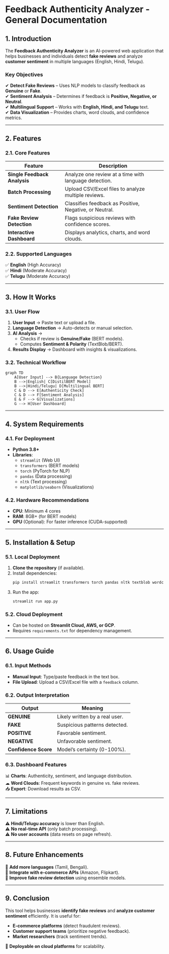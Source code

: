 # **Feedback Authenticity Analyzer - General Documentation**  

## **1. Introduction**  
The **Feedback Authenticity Analyzer** is an AI-powered web application that helps businesses and individuals detect **fake reviews** and analyze **customer sentiment** in multiple languages (English, Hindi, Telugu).  

### **Key Objectives**  
✔ **Detect Fake Reviews** – Uses NLP models to classify feedback as **Genuine** or **Fake**.  
✔ **Sentiment Analysis** – Determines if feedback is **Positive, Negative, or Neutral**.  
✔ **Multilingual Support** – Works with **English, Hindi, and Telugu** text.  
✔ **Data Visualization** – Provides charts, word clouds, and confidence metrics.  

---

## **2. Features**  

### **2.1. Core Features**  
| Feature | Description |  
|---------|------------|  
| **Single Feedback Analysis** | Analyze one review at a time with language detection. |  
| **Batch Processing** | Upload CSV/Excel files to analyze multiple reviews. |  
| **Sentiment Detection** | Classifies feedback as Positive, Negative, or Neutral. |  
| **Fake Review Detection** | Flags suspicious reviews with confidence scores. |  
| **Interactive Dashboard** | Displays analytics, charts, and word clouds. |  

### **2.2. Supported Languages**  
✅ **English** (High Accuracy)  
✅ **Hindi** (Moderate Accuracy)  
✅ **Telugu** (Moderate Accuracy)  

---

## **3. How It Works**  

### **3.1. User Flow**  
1. **User Input** → Paste text or upload a file.  
2. **Language Detection** → Auto-detects or manual selection.  
3. **AI Analysis** →  
   - Checks if review is **Genuine/Fake** (BERT models).  
   - Computes **Sentiment & Polarity** (TextBlob/BERT).  
4. **Results Display** → Dashboard with insights & visualizations.  

### **3.2. Technical Workflow**  
```mermaid
graph TD
    A[User Input] --> B{Language Detection}
    B -->|English| C[DistilBERT Model]
    B -->|Hindi/Telugu| D[Multilingual BERT]
    C & D --> E[Authenticity Check]
    C & D --> F[Sentiment Analysis]
    E & F --> G[Visualizations]
    G --> H[User Dashboard]
```

---

## **4. System Requirements**  

### **4.1. For Deployment**  
- **Python 3.8+**  
- **Libraries**:  
  - `streamlit` (Web UI)  
  - `transformers` (BERT models)  
  - `torch` (PyTorch for NLP)  
  - `pandas` (Data processing)  
  - `nltk` (Text processing)  
  - `matplotlib/seaborn` (Visualizations)  

### **4.2. Hardware Recommendations**  
- **CPU**: Minimum 4 cores  
- **RAM**: 8GB+ (for BERT models)  
- **GPU** (Optional): For faster inference (CUDA-supported)  

---

## **5. Installation & Setup**  

### **5.1. Local Deployment**  
1. **Clone the repository** (if available).  
2. Install dependencies:  
   ```bash
   pip install streamlit transformers torch pandas nltk textblob wordcloud matplotlib seaborn langdetect
   ```  
3. Run the app:  
   ```bash
   streamlit run app.py
   ```  

### **5.2. Cloud Deployment**  
- Can be hosted on **Streamlit Cloud, AWS, or GCP**.  
- Requires `requirements.txt` for dependency management.  

---

## **6. Usage Guide**  

### **6.1. Input Methods**  
- **Manual Input**: Type/paste feedback in the text box.  
- **File Upload**: Upload a CSV/Excel file with a `feedback` column.  

### **6.2. Output Interpretation**  
| Output | Meaning |  
|--------|---------|  
| **GENUINE** | Likely written by a real user. |  
| **FAKE** | Suspicious patterns detected. |  
| **POSITIVE** | Favorable sentiment. |  
| **NEGATIVE** | Unfavorable sentiment. |  
| **Confidence Score** | Model’s certainty (0-100%). |  

### **6.3. Dashboard Features**  
📊 **Charts**: Authenticity, sentiment, and language distribution.  
☁ **Word Clouds**: Frequent keywords in genuine vs. fake reviews.  
📥 **Export**: Download results as CSV.  

---

## **7. Limitations**  
⚠ **Hindi/Telugu accuracy** is lower than English.  
⚠ **No real-time API** (only batch processing).  
⚠ **No user accounts** (data resets on page refresh).  

---

## **8. Future Enhancements**  
🔹 **Add more languages** (Tamil, Bengali).  
🔹 **Integrate with e-commerce APIs** (Amazon, Flipkart).  
🔹 **Improve fake review detection** using ensemble models.  

---

## **9. Conclusion**  
This tool helps businesses **identify fake reviews** and **analyze customer sentiment** efficiently. It is useful for:  
- **E-commerce platforms** (detect fraudulent reviews).  
- **Customer support teams** (prioritize negative feedback).  
- **Market researchers** (track sentiment trends).  

🚀 **Deployable on cloud platforms** for scalability.  

